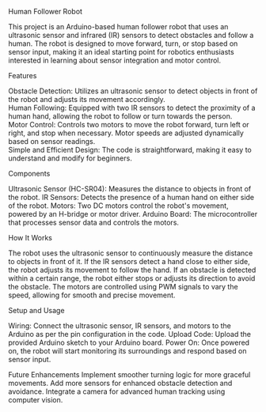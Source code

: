 Human Follower Robot

This project is an Arduino-based human follower robot that uses an ultrasonic sensor and infrared (IR) sensors to detect obstacles and follow a human. The robot is designed to move forward, turn, or stop based on sensor input, making it an ideal starting point for robotics enthusiasts interested in learning about sensor integration and motor control.

Features

Obstacle Detection: Utilizes an ultrasonic sensor to detect objects in front of the robot and adjusts its movement accordingly.    
Human Following: Equipped with two IR sensors to detect the proximity of a human hand, allowing the robot to follow or turn towards the person.    
Motor Control: Controls two motors to move the robot forward, turn left or right, and stop when necessary. Motor speeds are adjusted dynamically based on sensor readings.    
Simple and Efficient Design: The code is straightforward, making it easy to understand and modify for beginners.  

Components

Ultrasonic Sensor (HC-SR04): Measures the distance to objects in front of the robot.
IR Sensors: Detects the presence of a human hand on either side of the robot.
Motors: Two DC motors control the robot's movement, powered by an H-bridge or motor driver.
Arduino Board: The microcontroller that processes sensor data and controls the motors.

How It Works

The robot uses the ultrasonic sensor to continuously measure the distance to objects in front of it.
If the IR sensors detect a hand close to either side, the robot adjusts its movement to follow the hand.
If an obstacle is detected within a certain range, the robot either stops or adjusts its direction to avoid the obstacle.
The motors are controlled using PWM signals to vary the speed, allowing for smooth and precise movement.

Setup and Usage

Wiring: Connect the ultrasonic sensor, IR sensors, and motors to the Arduino as per the pin configuration in the code.
Upload Code: Upload the provided Arduino sketch to your Arduino board.
Power On: Once powered on, the robot will start monitoring its surroundings and respond based on sensor input.

Future Enhancements
Implement smoother turning logic for more graceful movements.
Add more sensors for enhanced obstacle detection and avoidance.
Integrate a camera for advanced human tracking using computer vision.
